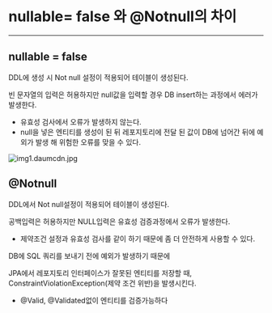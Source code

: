 # nullable= false 와 @Notnull의 차이

------

## nullable = false

DDL에 생성 시 Not null 설정이 적용되어 테이블이 생성된다.

빈 문자열의 입력은 허용하지만 null값을 입력할 경우 DB insert하는 과정에서 에러가 발생한다.

- 유효성 검사에서 오류가 발생하지 않는다.
- null을 넣은 엔티티를 생성이 된 뒤 레포지토리에 전달 된 값이 DB에 넘어간 뒤에 예외가 발생 해 위험한 오류를 맞을 수 있다.

![img1.daumcdn.jpg](https://s3-us-west-2.amazonaws.com/secure.notion-static.com/56f22022-a6c6-465e-8aac-a429f45b7511/img1.daumcdn.jpg)

## @Notnull

DDL에서 Not null설정이 적용되어 테이블이 생성된다.

공백입력은 허용하지만 NULL입력은 유효성 검증과정에서 오류가 발생한다.

- 제약조건 설정과 유효성 검사를 같이 하기 때문에 좀 더 안전하게 사용할 수 있다.

DB에 SQL 쿼리를 보내기 전에 예외가 발생하기 때문에

JPA에서 레포지토리 인터페이스가 잘못된 엔티티를 저장할 때, ConstraintViolationException(제약 조건 위반)을 발생시킨다.

- @Valid, @Validated없이 엔티티를 검증가능하다